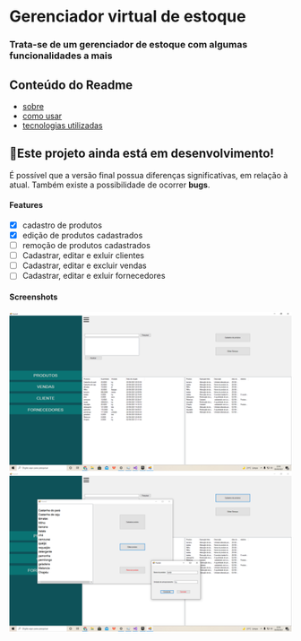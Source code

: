 # Gerenciador virtual de estoque
### Trata-se de um gerenciador de estoque com algumas funcionalidades a mais

## Conteúdo do Readme
* [sobre](#sobre)
* [como usar](#como-user)
* [tecnologias utilizadas](#tecnolgia)

## 🚩Este projeto ainda está em desenvolvimento!
É possível que a versão final possua diferenças significativas, em relação à atual. Também existe a possibilidade de ocorrer **bugs**. 

#### Features
- [x] cadastro de produtos
- [x] edição de produtos cadastrados
- [ ] remoção de produtos cadastrados
- [ ] Cadastrar, editar e exluir clientes
- [ ] Cadastrar, editar e excluir vendas
- [ ] Cadastrar, editar e exluir fornecedores
#### Screenshots
<img src="screenshots/Captura de Tela (29).png">
<img src="screenshots/Captura de Tela (31).png">



